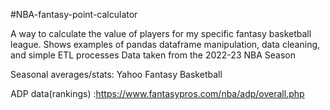 #NBA-fantasy-point-calculator

A way to calculate the value of players for my specific fantasy basketball league. Shows examples of pandas dataframe manipulation, data cleaning, and simple ETL processes
Data taken from the 2022-23 NBA Season

Seasonal averages/stats: Yahoo Fantasy Basketball

ADP data(rankings) :https://www.fantasypros.com/nba/adp/overall.php
